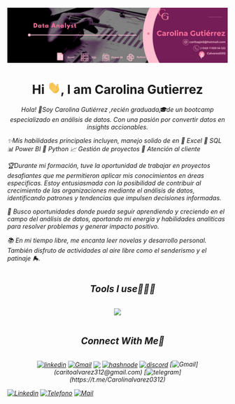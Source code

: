 ![Banner](https://github.com/Calvarez0312/Calvarez0312/blob/main/Banner.jpg)
<h1 align="center">Hi <img src="https://raw.githubusercontent.com/ABSphreak/ABSphreak/master/gifs/Hi.gif" width="30px">, I am Carolina Gutierrez </h1>

<p align="center">
  <em>
    Hola! 👋Soy Carolina Gutiérrez ,recién graduada🎓de un bootcamp especializado en análisis de datos. Con una pasión por convertir datos en insights accionables.

✨Mis habilidades principales incluyen, manejo solido de en 
🧮 Excel
💾 SQL
📊 Power BI 
🐍 Python 
📈 Gestión de proyectos 
🤝 Atención al cliente 

🏆Durante mi formación, tuve la oportunidad de trabajar en proyectos desafiantes que me permitieron aplicar mis conocimientos en áreas especificas. Estoy entusiasmada con la posibilidad de contribuir al crecimiento de las organizaciones mediante el análisis de datos, identificando patrones y tendencias que impulsen decisiones informadas.

🚀 Busco oportunidades donde pueda seguir aprendiendo y creciendo en el campo del análisis de datos, aportando mi energía y habilidades analíticas para resolver problemas y generar impacto positivo. 

📚 En mi tiempo libre, me encanta leer novelas y desarrollo personal. También disfruto de actividades al aire libre como el senderismo y el patinaje 🛼.


<!--h1 without bottom border-->
<div id="user-content-toc">
  <ul align="center">
    <summary><h2 style="display: inline-block">Tools I use👨🏻‍💻</h2></summary>
  </ul>
</div>
<!--tech stack icons-->
<p align="center">
  <a href="https://skillicons.dev">
    <img src="https://skillicons.dev/icons?i=git,discord,github,ai,py,sqlite,vscode&perline=14" />
  </a>
</p>

<!-- Connect with me -->
<!--h2 without bottom border-->
<div id="user-content-toc">
  <ul align="center">
    <summary><h2 style="display: inline-block">Connect With Me🤝</h2></summary>
  </ul>
</div>

<p align="center">
<a href="https://www.linkedin.com/in/carolina-gutiérrez-alvarez-45967112b" target="blank"><img align="center" src="https://user-images.githubusercontent.com/88904952/234979284-68c11d7f-1acc-4f0c-ac78-044e1037d7b0.png" alt="linkedin" height="50" width="50" /></a>
<a href="https://gmail.com/users/caritoalvarez312@gmail.com" target="blank"><img align="center" src="https://skillicons.dev/icons?i=all" alt="Gmail" height="50" width="50" /></a> 
<a href="https://github.com/Calvarez0312"> <img width = '32px' align= 'center' src="https://raw.githubusercontent.com/rahulbanerjee26/githubAboutMeGenerator/main/icons/github.svg"/></a>
<a href="https://1010nishant.hashnode.dev/" target="blank"><img align="center" src="https://user-images.githubusercontent.com/88904952/234982196-562aea17-5532-4550-8c08-1c7cb994a541.png" alt="hashnode" height="50" width="50" /></a>
<a href="https://discordapp.com/users/957722095381540874" target="blank"><img align="center" src="https://user-images.githubusercontent.com/88904952/234982627-019fd336-6248-453c-9b05-97c13fd1d207.png" alt="discord" height="50" width="50" /></a>
[<img src="https://seeklogo.com/images/G/gmail-new-2020-logo-32DBE11BB4-seeklogo.com.png" alt="Gmail" width="65">](caritoalvarez312@gmail.com)
[<img src="https://cdn.iconscout.com/icon/free/png-256/telegram-3-226554.png" alt="telegram" width="50">](https://t.me/Carolinalvarez0312)

[![Linkedin](https://img.icons8.com/fluency/48/000000/linkedin.png "Linkedin")](https://www.linkedin.com/in/carolina-guti%C3%A9rrez-alvarez-45967112b/) [![Telefono](https://img.icons8.com/fluency/48/000000/phone-disconnected.png "Telefono")](tel:(+54)1155954322) [![Mail](https://img.icons8.com/fluency/48/000000/apple-mail.png "Mail")](caritopj45@hotmsil.com)








